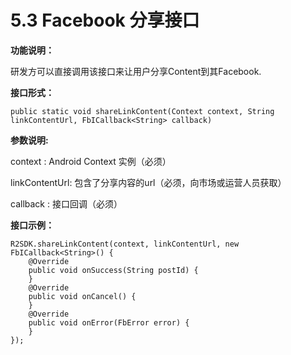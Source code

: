 # 5.3 Facebook 分享接口

**功能说明：**

研发方可以直接调用该接口来让用户分享Content到其Facebook.

**接口形式：**

```text
public static void shareLinkContent(Context context, String linkContentUrl, FbICallback<String> callback)
```

**参数说明:**

context : Android Context 实例（必须）

linkContentUrl: 包含了分享内容的url（必须，向市场或运营人员获取）

callback : 接口回调（必须）

**接口示例：**

```text
R2SDK.shareLinkContent(context, linkContentUrl, new FbICallback<String>() {
    @Override
    public void onSuccess(String postId) {
    }
    @Override
    public void onCancel() {
    }
    @Override
    public void onError(FbError error) {
    }
});
```

